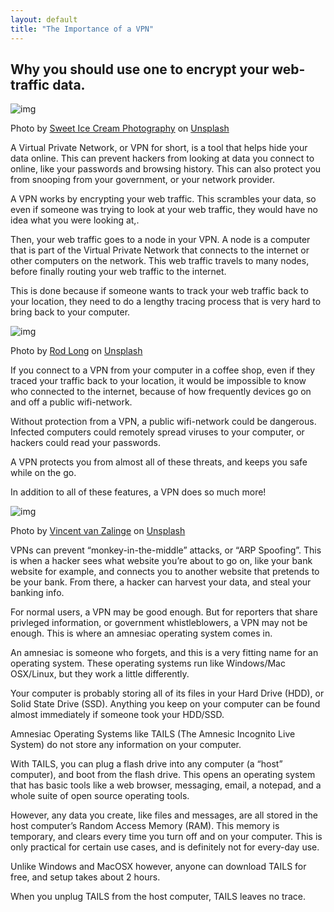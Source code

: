 ```yaml
---
layout: default
title: "The Importance of a VPN"
---
```



## Why you should use one to encrypt your web-traffic data.



![img](https://cdn-images-1.medium.com/max/2000/0*G0IA5k9mNJr7Lx-l)

Photo by [Sweet Ice Cream Photography](https://unsplash.com/@sweeticecreamwedding?utm_source=medium&utm_medium=referral) on [Unsplash](https://unsplash.com/?utm_source=medium&utm_medium=referral)

A Virtual Private Network, or VPN for short, is a tool that helps hide your data online. This can prevent hackers from looking at data you connect to online, like your passwords and browsing history. This can also protect you from snooping from your government, or your network provider.

A VPN works by encrypting your web traffic. This scrambles your data, so even if someone was trying to look at your web traffic, they would have no idea what you were looking at,.

Then, your web traffic goes to a node in your VPN. A node is a computer that is part of the Virtual Private Network that connects to the internet or other computers on the network. This web traffic travels to many nodes, before finally routing your web traffic to the internet.

This is done because if someone wants to track your web traffic back to your location, they need to do a lengthy tracing process that is very hard to bring back to your computer.



![img](https://cdn-images-1.medium.com/max/2000/0*mmMvKFpjDLVQ7-ao)

Photo by [Rod Long](https://unsplash.com/@rodlong?utm_source=medium&utm_medium=referral) on [Unsplash](https://unsplash.com/?utm_source=medium&utm_medium=referral)

If you connect to a VPN from your computer in a coffee shop, even if they traced your traffic back to your location, it would be impossible to know who connected to the internet, because of how frequently devices go on and off a public wifi-network.

Without protection from a VPN, a public wifi-network could be dangerous. Infected computers could remotely spread viruses to your computer, or hackers could read your passwords.

A VPN protects you from almost all of these threats, and keeps you safe while on the go.

In addition to all of these features, a VPN does so much more!



![img](https://cdn-images-1.medium.com/max/2000/0*swrOpiNXsABwJlPy)

Photo by [Vincent van Zalinge](https://unsplash.com/@vincentvanzalinge?utm_source=medium&utm_medium=referral) on [Unsplash](https://unsplash.com/?utm_source=medium&utm_medium=referral)

VPNs can prevent “monkey-in-the-middle” attacks, or “ARP Spoofing”. This is when a hacker sees what website you’re about to go on, like your bank website for example, and connects you to another website that pretends to be your bank. From there, a hacker can harvest your data, and steal your banking info.

For normal users, a VPN may be good enough. But for reporters that share privleged information, or government whistleblowers, a VPN may not be enough. This is where an amnesiac operating system comes in.

An amnesiac is someone who forgets, and this is a very fitting name for an operating system. These operating systems run like Windows/Mac OSX/Linux, but they work a little differently.

Your computer is probably storing all of its files in your Hard Drive (HDD), or Solid State Drive (SSD). Anything you keep on your computer can be found almost immediately if someone took your HDD/SSD.

Amnesiac Operating Systems like TAILS (The Amnesic Incognito Live System) do not store any information on your computer.

With TAILS, you can plug a flash drive into any computer (a “host” computer), and boot from the flash drive. This opens an operating system that has basic tools like a web browser, messaging, email, a notepad, and a whole suite of open source operating tools.

However, any data you create, like files and messages, are all stored in the host computer’s Random Access Memory (RAM). This memory is temporary, and clears every time you turn off and on your computer. This is only practical for certain use cases, and is definitely not for every-day use.

Unlike Windows and MacOSX however, anyone can download TAILS for free, and setup takes about 2 hours.

When you unplug TAILS from the host computer, TAILS leaves no trace.
